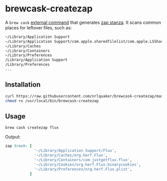 # brewcask-createzap

A `brew cask` [external command](https://github.com/caskroom/homebrew-cask/blob/22009279693c55d7eb00f0b85b8b2f8b062fcd21/doc/hacking.md#external-commands) that generates [zap stanza](https://github.com/caskroom/homebrew-cask/blob/b9e51323b5593e2b46ef4f45c163e5fe25101079/doc/cask_language_reference/stanzas/zap.md). It scans common places for leftover files, such as:

```sh
~/Library/Application Support
~/Library/Application Support/com.apple.sharedfilelist/com.apple.LSSharedFileList.ApplicationRecentDocuments
~/Library/Caches
~/Library/Containers
~/Library/Preferences
/Library/Application Support
/Library/Preferences
...
```

## Installation

```sh
curl https://raw.githubusercontent.com/nrlquaker/brewcask-createzap/master/brewcask-createzap -s -o /usr/local/bin/brewcask-createzap
chmod +x /usr/local/bin/brewcask-createzap
```

## Usage

`brew cask createzap flux`

Output:

```ruby
zap trash: [
             '~/Library/Application Support/Flux',
             '~/Library/Caches/org.herf.Flux',
             '~/Library/Containers/com.justgetflux.flux',
             '~/Library/Cookies/org.herf.Flux.binarycookies',
             '~/Library/Preferences/org.herf.Flux.plist',
           ]
```
